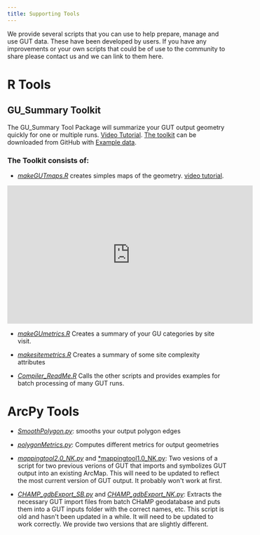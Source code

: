```yaml
---
title: Supporting Tools
---
```

We provide several scripts that you can use to help prepare, manage and use GUT data.  These have been developed by users.  If you have any improvements or your own scripts that could be of use to the community to share please contact us and we can link to them here.

# R Tools

## GU_Summary Toolkit
The GU_Summary Tool Package will summarize your GUT output geometry quickly for one or multiple runs. [Video Tutorial](https://youtu.be/lSQjCs54Fjc.). [The toolkit](https://github.com/Riverscapes/pyGUT/tree/master/SupportingTools/Rscripts/GU_Summary) can be downloaded from GitHub with [Example data](https://github.com/Riverscapes/pyGUT/blob/master/ExampleData.zip).

### The Toolkit consists of:

- [*makeGUTmaps.R*](https://github.com/Riverscapes/pyGUT/blob/master/SupportingTools/Rscripts/GU_Summary/makeGUTmaps.R) creates simples maps of the geometry. [video tutorial](https://youtu.be/S1eeWStImko). 
 
<iframe width="560" height="315" src="https://www.youtube.com/embed/S1eeWStImko" frameborder="0" allow="accelerometer; autoplay; encrypted-media; gyroscope; picture-in-picture" allowfullscreen></iframe>

- [*makeGUmetrics.R*](https://github.com/Riverscapes/pyGUT/blob/master/SupportingTools/Rscripts/GU_Summary/makeGUmetrics.R) Creates a summary of your GU categories by site visit.

- [*makesitemetrics.R*](https://github.com/Riverscapes/pyGUT/blob/master/SupportingTools/Rscripts/GU_Summary/makesitemetrics.R) Creates a summary of some site complexity attributes   

- [*Compiler_ReadMe.R*](https://github.com/Riverscapes/pyGUT/blob/master/SupportingTools/Rscripts/GU_Summary/Compiler_ReadMe.R) Calls the other scripts and provides examples for batch processing of many GUT runs.


# ArcPy Tools

- [*SmoothPolygon.py*](https://github.com/Riverscapes/pyGUT/blob/master/SupportingTools/ArcPytools/SmoothPolygon.py):  smooths your output polygon edges
 	
- [*polygonMetrics.py*](https://github.com/Riverscapes/pyGUT/blob/master/SupportingTools/ArcPytools/polygonMetrics.py): Computes different metrics for output geometries

- [*mappingtool2.0_NK.py*](https://github.com/Riverscapes/pyGUT/blob/master/SupportingTools/ArcPytools/mappingtool2.0_NK.py) and [*mappingtool1.0_NK.py](https://github.com/Riverscapes/pyGUT/blob/master/SupportingTools/ArcPytools/mappingtool1.0_NK.py): Two vesions of a script for two previous verions of GUT that imports and symbolizes GUT output into an existing ArcMap.  This will need to be updated to reflect the most current version of GUT output.  It probably won't work at first.

- [*CHAMP_gdbExport_SB.py*](https://github.com/Riverscapes/pyGUT/blob/master/SupportingTools/ArcPytools/CHaMP_gdbExport_SB.py) and [*CHAMP_gdbExport_NK.py*](https://github.com/Riverscapes/pyGUT/blob/master/SupportingTools/ArcPytools/CHaMP_gdbExport_NK.py): Extracts the necessary GUT import files from batch CHaMP geodatabase and puts them into a GUT inputs folder with the correct names, etc.  This script is old and hasn't been updated in a while.  It will need to be updated to work correctly. We provide two versions that are slightly different.

